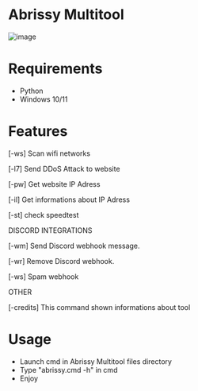 # Abrissy Multitool 
![image](https://github.com/torch-studios/Abrissy/assets/131596876/a002ab75-607e-4af4-bac2-7b574d9dd2f3)
# Requirements 
- Python
- Windows 10/11
# Features 
[-ws] Scan wifi networks

[-l7] Send DDoS Attack to website

[-pw] Get website IP Adress

[-il] Get informations about IP Adress

[-st] check speedtest

DISCORD INTEGRATIONS

[-wm] Send Discord webhook message.

[-wr] Remove Discord webhook.

[-ws] Spam webhook

OTHER

[-credits] This command shown informations about tool
# Usage 
- Launch cmd in Abrissy Multitool files directory
- Type "abrissy.cmd -h" in cmd
- Enjoy

